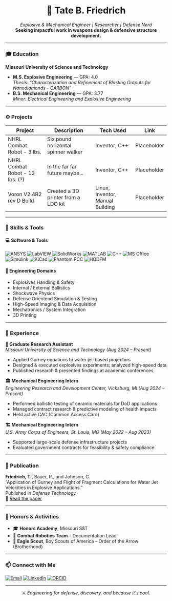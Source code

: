 <!-- GitHub README.md for Tate B. Friedrich -->

<h1 align="center">🧨 Tate B. Friedrich</h1>
<p align="center">
  <em>Explosive & Mechanical Engineer | Researcher | Defense Nerd</em><br>
  <strong>Seeking impactful work in weapons design & defensive structure development.</strong>
</p>

---

### 🎓 Education

**Missouri University of Science and Technology**  
- **M.S. Explosive Engineering** — GPA: 4.0  
  _Thesis: “Characterization and Refinement of Blasting Outputs for Nanodiamonds – CARBON”_  
- **B.S. Mechanical Engineering** — GPA: 3.77  
  _Minor: Electrical Engineering and Explosive Engineering_  

---

### ⚙️ Projects

<!-- Future project cards -->
| Project | Description | Tech Used | Link |
|--------|-------------|------------|------------|
| NHRL Combat Robot - 3 lbs. | Six pound horizontal spinner walker | Inventor, C++ | Placeholder |
| NHRL Combat Robot - 12 lbs. (?) | In the far far future maybe... | Inventor, C++ | Placeholder |
| Voron V2.4R2 rev D Build| Created a 3D printer from a LDO kit | Linux, Inventor, Manual Building | Placeholder |

---

### 🧠 Skills & Tools

#### 💻 Software & Tools
![ANSYS](https://img.shields.io/badge/ANSYS-FFC107?style=flat&logo=ansys&logoColor=black)
![LabVIEW](https://img.shields.io/badge/LabVIEW-FFB000?style=flat&logo=ni&logoColor=white)
![SolidWorks](https://img.shields.io/badge/SolidWorks-E2231A?style=flat&logo=solidworks&logoColor=white)
![MATLAB](https://img.shields.io/badge/MATLAB-0076A8?style=flat&logo=mathworks&logoColor=white)
![C++](https://img.shields.io/badge/C++-00599C?style=flat&logo=c%2B%2B&logoColor=white)
![MS Office](https://img.shields.io/badge/MS_Office-0078D4?style=flat&logo=microsoft-office&logoColor=white)
![Simulink](https://img.shields.io/badge/Simulink-FF6F00?style=flat&logo=mathworks&logoColor=white)
![KiCad](https://img.shields.io/badge/KiCad-314CB7?style=flat&logo=kicad&logoColor=white)
![Phantom PCC](https://img.shields.io/badge/Phantom_PCC-800080?style=flat&logo=camera)
![HQDFM](https://img.shields.io/badge/HQDFM-FF0000?style=flat&logo=code)

#### 🎯 Engineering Domains
- Explosives Handling & Safety
- Internal / External Ballistics
- Shockwave Physics
- Defense Orientend Simulation & Testing
- High-Speed Imaging & Data Acquisition  
- Mechatronics / System Integration
- 3D Printing

---

### 🧪 Experience

**🔬 Graduate Research Assistant**  
_Missouri University of Science and Technology (Aug 2024 – Present)_  
- Applied Gurney equations to water jet-based projectors  
- Designed & executed explosives experiments; analyzed high-speed data  
- Published research & presented findings at academic conferences  

**🏛️ Mechanical Engineering Intern**  
_Engineering Research and Development Center, Vicksburg, MI (Aug 2024 – Present)_  
- Performed ballistic testing of ceramic materials for DoD applications  
- Managed contract research & predictive modeling of health impacts  
- Held active CAC (Common Access Card)  

**🏗️ Mechanical Engineering Intern**  
_U.S. Army Corps of Engineers, St. Louis, MO (May 2022 – Aug 2023)_  
- Supported large-scale defense infrastructure projects  
- Evaluated government contracts for feasibility & safety compliance  

---

### 📄 Publication

**Friedrich, T.**, Bauer, R., and Johnson, C.  
“Application of Gurney and Flight of Fragment Calculations for Water Jet Velocities in Explosive Applications.”  
Published in _Defense Technology_  
📎 [Read the paper](https://doi.org/10.1016/j.dt.2025.03.010)

---

### 🏅 Honors & Activities

- 🎓 **Honors Academy**, Missouri S&T  
- 🤖 **Combat Robotics Team** – Documentation Lead  
- 🦅 **Eagle Scout**, Boy Scouts of America – Order of the Arrow (Brotherhood)

---

### 📫 Connect with Me

[![Email](https://img.shields.io/badge/Email-tateb.friedrich%40gmail.com-blue?style=flat&logo=gmail)](mailto:tateb.friedrich@gmail.com)
[![LinkedIn](https://img.shields.io/badge/LinkedIn-Tate%20Friedrich-blue?style=flat&logo=linkedin)](https://www.linkedin.com/in/tate-friedrich-835b1321b)
[![ORCID](https://img.shields.io/badge/ORCID-0009--0003--1121--5728-green?style=flat&logo=orcid)](https://orcid.org/0009-0003-1121-5728)

---


<p align="center">
  ⚔️ <em>Engineering for defense, discovery, and because it's cool.</em>  
</p>
